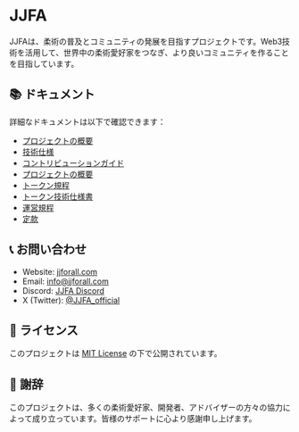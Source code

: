 # JJFA
JJFAは、柔術の普及とコミュニティの発展を目指すプロジェクトです。Web3技術を活用して、世界中の柔術愛好家をつなぎ、より良いコミュニティを作ることを目指しています。

## 📚 ドキュメント

詳細なドキュメントは以下で確認できます：

- [プロジェクトの概要](docs/overview.md)
- [技術仕様](docs/technical.md)
- [コントリビューションガイド](docs/contributing.md)
- [プロジェクトの概要](https://jjforall.com/whitepaper)
- [トークン規程](https://jjforall.com/token-rules)
- [トークン技術仕様書](https://jjforall.com/token-specification)
- [運営規程](https://jjforall.com/operating-rules)
- [定款](https://jjforall.com/articles)

## 📞 お問い合わせ

- Website: [jjforall.com](https://jjforall.com)
- Email: info@jjforall.com
- Discord: [JJFA Discord](https://discord.gg/jjfa)
- X (Twitter): [@JJFA_official](https://x.com/JJFA_official)

## 📜 ライセンス

このプロジェクトは [MIT License](LICENSE) の下で公開されています。

## 🙏 謝辞

このプロジェクトは、多くの柔術愛好家、開発者、アドバイザーの方々の協力によって成り立っています。皆様のサポートに心より感謝申し上げます。